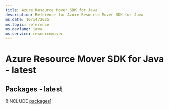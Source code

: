 ```yaml
---
title: Azure Resource Mover SDK for Java
description: Reference for Azure Resource Mover SDK for Java
ms.date: 10/14/2025
ms.topic: reference
ms.devlang: java
ms.service: resourcemover
---
```

# Azure Resource Mover SDK for Java - latest
## Packages - latest
[!INCLUDE [packages](resource-mover-index.md)]